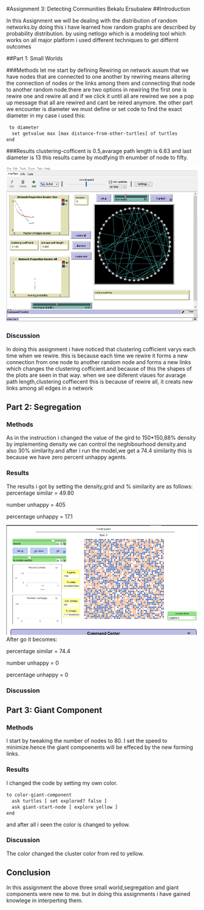 #Assignment 3: Detecting Communities
Bekalu Ersubalew
##Introduction

In this Assignment we will be dealing with the distribution of random networks.by doing this i have learned 
 how random graphs are described by probability distribution. by using netlogo which is a modeling tool which
 works on all major platform i used different techniques to get 
differnt outcomes


##Part 1: Small Worlds

###Methods
let me start by defining Rewiring on network assum that we have nodes that are connected to one another by 
rewiring means altering the connection of nodes or the links among them and connecting that node to another 
random node.there are two options in rewiring the first one is rewire one and rewire all and if we click it until all are 
rewired we see a pop up message that all are rewired and cant be reired anymore. 
the other part we encounter is diameter we must define or set code to find the exact diameter in my case i 
used this:
```
 to diameter
  set getvalue max [max distance-from-other-turtles] of turtles
end
```
###Results
clustering-cofficent is 0.5,avarage path length is 6.63 and last diameter is 13
this results came by modfying th enumber of node to fifty.

![Alt text](small.PNG)
### Discussion

In doing this assignment i have noticed that clustering cofficient varys each time when we rewire.
this is because each time we rewire it forms a new connection  from one node to another random node and forms a new 
links which changes the clustering cofficient.and because of this the shapes of the plots are seen in that way.
 when we see diiferent vlaues for  avarage path length,clustering coffiecent this is because of rewire all, it creats new 
links among all edges in a network
 

## Part 2: Segregation

### Methods
As in the instruction i changed the value of the gird to 150*150,88% density by implementing density we can control the neghibourhood density.and also 30% similarity.and after i run the model,we get a 74.4 similarity this is because we have zero percent unhappy agents.

### Results
The results i got by setting the density,grid and % similarity are as follows:
percentage similar = 49.80

number unhappy = 405

percentage unhappy = 17.1

![Alt text](segregaitonset.PNG)
After go it becomes:

percentage similar = 74.4

number unhappy = 0

percentage unhappy = 0
### Discussion


## Part 3: Giant Component
### Methods
I start by tweaking the number of nodes to 80. I set the speed to minimize.hence the giant compoenents will be effeced by the new forming links.

### Results
I changed the code by setting my own color. 


```
to color-giant-component
  ask turtles [ set explored? false ]
  ask giant-start-node [ explore yellow ]
end
```
and after all i seen the color is changed to yellow.

### Discussion
The color changed the cluster color from red to yellow.

## Conclusion

In this assignment the above three small world,segregation and giant components were new to me.
but in doing this assignments i have gained knowlege in interperting them.




















